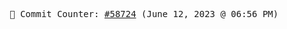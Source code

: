<p align="center">
    <samp>
        📮 Commit Counter: <a href="https://github.com/Javascript-void0/Javascript-void0/commits/main">#58724</a> (June 12, 2023 @ 06:56 PM)
    </samp>
</p>